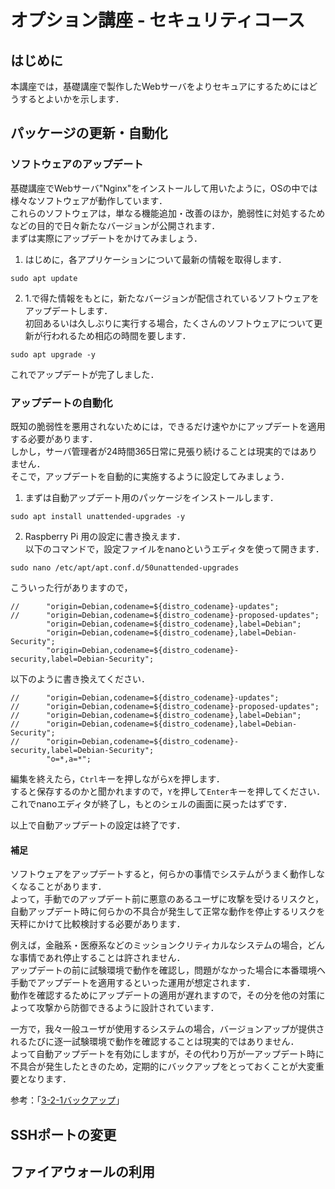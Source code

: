 # オプション講座 - セキュリティコース

## はじめに

本講座では，基礎講座で製作したWebサーバをよりセキュアにするためにはどうするとよいかを示します．

## パッケージの更新・自動化

### ソフトウェアのアップデート

基礎講座でWebサーバ"Nginx"をインストールして用いたように，OSの中では様々なソフトウェアが動作しています．  
これらのソフトウェアは，単なる機能追加・改善のほか，脆弱性に対処するためなどの目的で日々新たなバージョンが公開されます．  
まずは実際にアップデートをかけてみましょう．

1. はじめに，各アプリケーションについて最新の情報を取得します．

```
sudo apt update
```

2. 1.で得た情報をもとに，新たなバージョンが配信されているソフトウェアをアップデートします．  
初回あるいは久しぶりに実行する場合，たくさんのソフトウェアについて更新が行われるため相応の時間を要します．

```
sudo apt upgrade -y
```

これでアップデートが完了しました．

### アップデートの自動化

既知の脆弱性を悪用されないためには，できるだけ速やかにアップデートを適用する必要があります．  
しかし，サーバ管理者が24時間365日常に見張り続けることは現実的ではありません．  
そこで，アップデートを自動的に実施するように設定してみましょう．

1. まずは自動アップデート用のパッケージをインストールします．

```
sudo apt install unattended-upgrades -y
```

2. Raspberry Pi 用の設定に書き換えます．  
以下のコマンドで，設定ファイルをnanoというエディタを使って開きます．

```
sudo nano /etc/apt/apt.conf.d/50unattended-upgrades
```

こういった行がありますので，
```
//      "origin=Debian,codename=${distro_codename}-updates";
//      "origin=Debian,codename=${distro_codename}-proposed-updates";
        "origin=Debian,codename=${distro_codename},label=Debian";
        "origin=Debian,codename=${distro_codename},label=Debian-Security";
        "origin=Debian,codename=${distro_codename}-security,label=Debian-Security";
```
以下のように書き換えてください．
```
//      "origin=Debian,codename=${distro_codename}-updates";
//      "origin=Debian,codename=${distro_codename}-proposed-updates";
//      "origin=Debian,codename=${distro_codename},label=Debian";
//      "origin=Debian,codename=${distro_codename},label=Debian-Security";
//      "origin=Debian,codename=${distro_codename}-security,label=Debian-Security";
        "o=*,a=*";
```
編集を終えたら，`Ctrl`キーを押しながら`X`を押します．  
すると保存するのかと聞かれますので，`Y`を押して`Enter`キーを押してください．  
これでnanoエディタが終了し，もとのシェルの画面に戻ったはずです．

以上で自動アップデートの設定は終了です．

#### 補足

ソフトウェアをアップデートすると，何らかの事情でシステムがうまく動作しなくなることがあります．  
よって，手動でのアップデート前に悪意のあるユーザに攻撃を受けるリスクと，
自動アップデート時に何らかの不具合が発生して正常な動作を停止するリスクを天秤にかけて比較検討する必要があります．

例えば，金融系・医療系などのミッションクリティカルなシステムの場合，どんな事情であれ停止することは許されません．  
アップデートの前に試験環境で動作を確認し，問題がなかった場合に本番環境へ手動でアップデートを適用するといった運用が想定されます．  
動作を確認するためにアップデートの適用が遅れますので，その分を他の対策によって攻撃から防御できるように設計されています．

一方で，我々一般ユーザが使用するシステムの場合，バージョンアップが提供されるたびに逐一試験環境で動作を確認することは現実的ではありません．  
よって自動アップデートを有効にしますが，その代わり万が一アップデート時に不具合が発生したときのため，定期的にバックアップをとっておくことが大変重要となります．

参考：「[3-2-1バックアップ](https://gigazine.net/news/20211129-data-survive-3-2-1-backup-rule/)」

## SSHポートの変更

## ファイアウォールの利用